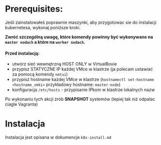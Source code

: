 # Prerequisites:
Jeśli zainstalowałeś poprawnie maszynki, aby przygotowac sie do instalacji kubernetesa, wykonaj poniższe kroki.

<b>Zwróć szczególną uwagę, które komendy powinny być wykonywane na `master nodach` a które na `worker nodach`.</b>

#### Przed instalacją:
- utwórz sieć wewnętrzną HOST ONLY w VirtualBoxie
- przypisz STATYCZNE IP każdej VMce w klastrze (ja polecam ustawiać za pomocą komendy `nmtui`)
- przypisz hostname każdej VMce w klastrze (`hostnamectl set-hostname <hostname_vmki>` przykładowy hostname: `master-node`)
- konfiguracja `/etc/hosts` - przypisanie IPkom w klastrze lokalnych nazw

Po wykonaniu tych akcji zrób <b>SNAPSHOT</b> systemów (lepiej tak niż odpalac ciagle Vagranta)

# Instalacja
Instalacja jest opisana w dokumencje `k8s-install.md`